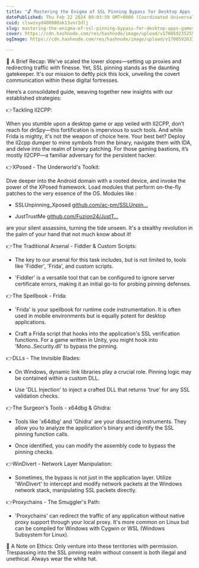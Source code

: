 ```yaml
---
title: "🔓 Mastering the Enigma of SSL Pinning Bypass for Desktop Apps & Games 🕹️"
datePublished: Thu Feb 22 2024 09:03:59 GMT+0000 (Coordinated Universal Time)
cuid: clswzxyd400080ak13vnr2dlj
slug: mastering-the-enigma-of-ssl-pinning-bypass-for-desktop-apps-games
cover: https://cdn.hashnode.com/res/hashnode/image/upload/v1708592352557/01ebbd4b-16c0-4b55-85f9-168f51c22f3b.jpeg
ogImage: https://cdn.hashnode.com/res/hashnode/image/upload/v1708592633184/e1999209-18b9-43c9-b31c-d1d9614ddab9.jpeg

---
```


🔄 A Brief Recap: We've scaled the lower slopes—setting up proxies and redirecting traffic with finesse. Yet, SSL pinning stands as the daunting gatekeeper. It's our mission to deftly pick this lock, unveiling the covert communication within these digital fortresses.

Here’s a consolidated guide, weaving together new insights with our established strategies:

👉Tackling Il2CPP:  
  
When you stumble upon a desktop game or app veiled with Il2CPP, don’t reach for dnSpy—this fortification is impervious to such tools. And while Frida is mighty, it's not the weapon of choice here. Your best bet? Deploy the il2cpp dumper to mine symbols from the binary, navigate them with IDA, and delve into the realm of binary patching. For those gaming bastions, it’s mostly Il2CPP—a familiar adversary for the persistent hacker.

👉XPosed - The Underworld's Toolkit:  
  
Dive deeper into the Android domain with a rooted device, and invoke the power of the XPosed framework. Load modules that perform on-the-fly patches to the very essence of the OS. Modules like :

* SSLUnpinning\_Xposed [github.com/ac-pm/SSLUnpin…](http://github.com/ac-pm/SSLUnpin…)
    
* JustTrustMe [github.com/Fuzion24/JustT…](http://github.com/Fuzion24/JustT…)
    

are your silent assassins, turning the tide unseen. It's a stealthy revolution in the palm of your hand that not much know about it!

👉The Traditional Arsenal - Fiddler & Custom Scripts:

* The key to our arsenal for this task includes, but is not limited to, tools like 'Fiddler', 'Frida', and custom scripts.
    
* 'Fiddler' is a versatile tool that can be configured to ignore server certificate errors, making it an initial go-to for probing pinning defenses.
    

👉The Spellbook - Frida:

* 'Frida' is your spellbook for runtime code instrumentation. It is often used in mobile environments but is equally potent for desktop applications.
    
* Craft a Frida script that hooks into the application's SSL verification functions. For a game written in Unity, you might hook into 'Mono..Security.dll' to bypass the pinning.
    

👉DLLs - The Invisible Blades:

* On Windows, dynamic link libraries play a crucial role. Pinning logic may be contained within a custom DLL.
    
* Use 'DLL Injection' to inject a crafted DLL that returns 'true' for any SSL validation checks.
    

👉The Surgeon's Tools - x64dbg & Ghidra:

* Tools like 'x64dbg' and 'Ghidra' are your dissecting instruments. They allow you to analyze the application's binary and identify the SSL pinning function calls.
    
* Once identified, you can modify the assembly code to bypass the pinning checks.
    

👉WinDivert - Network Layer Manipulation:

* Sometimes, the bypass is not just in the application layer. Utilize 'WinDivert' to intercept and modify network packets at the Windows network stack, manipulating SSL packets directly.
    

👉Proxychains - The Smuggler's Path:

* 'Proxychains' can redirect the traffic of any application without native proxy support through your local proxy. It's more common on Linux but can be compiled for Windows with Cygwin or WSL (Windows Subsystem for Linux).
    

🚨 A Note on Ethics: Only venture into these territories with permission. Trespassing into the SSL pinning realm without consent is both illegal and unethical. Always wear the white hat.